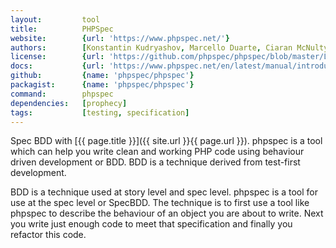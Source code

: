 ```yaml
---
layout:         tool
title:          PHPSpec
website:        {url: 'https://www.phpspec.net/'} 
authors:        [Konstantin Kudryashov, Marcello Duarte, Ciaran McNulty]
license:        {url: 'https://github.com/phpspec/phpspec/blob/master/LICENSE', label: 'MIT'} 
docs:           {url: 'https://www.phpspec.net/en/latest/manual/introduction.html'} 
github:         {name: 'phpspec/phpspec'} 
packagist:      {name: 'phpspec/phpspec'}
command:        phpspec
dependencies:   [prophecy]
tags:           [testing, specification]
---
```


Spec BDD with [{{ page.title }}]({{ site.url }}{{ page.url }}). phpspec is a tool which can help you write
clean and working PHP code using behaviour driven development or BDD. BDD is a technique derived from test-first development. 

<!--more--> 

BDD is a technique used at story level and spec level. phpspec is a tool for use at the spec level or 
SpecBDD. The technique is to first use a tool like phpspec to describe the behaviour of an object you 
are about to write. Next you write just enough code to meet that specification and finally you refactor 
this code.
